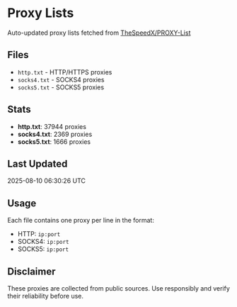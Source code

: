 # Proxy Lists

Auto-updated proxy lists fetched from [TheSpeedX/PROXY-List](https://github.com/TheSpeedX/PROXY-List)

## Files

- `http.txt` - HTTP/HTTPS proxies
- `socks4.txt` - SOCKS4 proxies
- `socks5.txt` - SOCKS5 proxies

## Stats
- **http.txt**: 37944 proxies
- **socks4.txt**: 2369 proxies
- **socks5.txt**: 1666 proxies

## Last Updated

2025-08-10 06:30:26 UTC

## Usage

Each file contains one proxy per line in the format:
- HTTP: `ip:port`
- SOCKS4: `ip:port`
- SOCKS5: `ip:port`

## Disclaimer

These proxies are collected from public sources. Use responsibly and verify their reliability before use.
